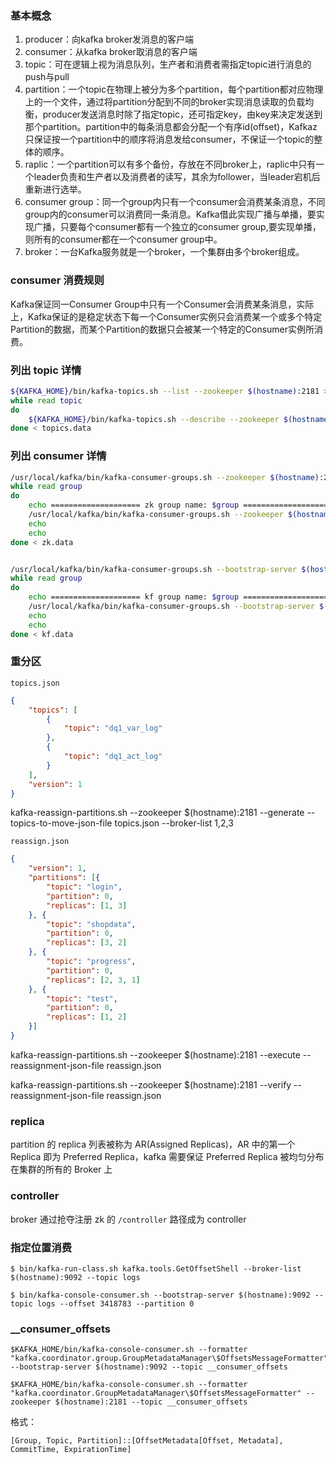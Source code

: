 ### 基本概念

1. producer：向kafka broker发消息的客户端
2. consumer：从kafka broker取消息的客户端
1. topic：可在逻辑上视为消息队列，生产者和消费者需指定topic进行消息的push与pull
2. partition：一个topic在物理上被分为多个partition，每个partition都对应物理上的一个文件，通过将partition分配到不同的broker实现消息读取的负载均衡，producer发送消息时除了指定topic，还可指定key，由key来决定发送到那个partition。partition中的每条消息都会分配一个有序id(offset)，Kafkaz只保证按一个partition中的顺序将消息发给consumer，不保证一个topic的整体的顺序。
3. raplic：一个partition可以有多个备份，存放在不同broker上，raplic中只有一个leader负责和生产者以及消费者的读写，其余为follower，当leader宕机后重新进行选举。
4. consumer group：同一个group内只有一个consumer会消费某条消息，不同group内的consumer可以消费同一条消息。Kafka借此实现广播与单播，要实现广播，只要每个consumer都有一个独立的consumer group,要实现单播，则所有的consumer都在一个consumer group中。
5. broker：一台Kafka服务就是一个broker，一个集群由多个broker组成。

### consumer 消费规则

Kafka保证同一Consumer Group中只有一个Consumer会消费某条消息，实际上，Kafka保证的是稳定状态下每一个Consumer实例只会消费某一个或多个特定Partition的数据，而某个Partition的数据只会被某一个特定的Consumer实例所消费。

### 列出 topic 详情

``` sh
${KAFKA_HOME}/bin/kafka-topics.sh --list --zookeeper $(hostname):2181 > topics.data
while read topic
do
    ${KAFKA_HOME}/bin/kafka-topics.sh --describe --zookeeper $(hostname):2181 --topic $topic
done < topics.data
```

### 列出 consumer 详情

``` sh
/usr/local/kafka/bin/kafka-consumer-groups.sh --zookeeper $(hostname):2181 --list > zk.data
while read group
do
    echo ==================== zk group name: $group ===============================
    /usr/local/kafka/bin/kafka-consumer-groups.sh --zookeeper $(hostname):2181 --describe --group $group
    echo
    echo
done < zk.data


/usr/local/kafka/bin/kafka-consumer-groups.sh --bootstrap-server $(hostname):9092 --list > kf.data
while read group
do
    echo ==================== kf group name: $group ===============================
    /usr/local/kafka/bin/kafka-consumer-groups.sh --bootstrap-server $(hostname):9092  --describe --group $group
    echo
    echo
done < kf.data
```

### 重分区


`topics.json`

``` json
{
    "topics": [
        {
            "topic": "dq1_var_log"
        },
        {
            "topic": "dq1_act_log"
        }
    ],
    "version": 1
}
```

kafka-reassign-partitions.sh --zookeeper $(hostname):2181 --generate --topics-to-move-json-file topics.json --broker-list 1,2,3

`reassign.json`

``` json
{
    "version": 1,
    "partitions": [{
        "topic": "login",
        "partition": 0,
        "replicas": [1, 3]
    }, {
        "topic": "shopdata",
        "partition": 0,
        "replicas": [3, 2]
    }, {
        "topic": "progress",
        "partition": 0,
        "replicas": [2, 3, 1]
    }, {
        "topic": "test",
        "partition": 0,
        "replicas": [1, 2]
    }]
}
```

kafka-reassign-partitions.sh --zookeeper $(hostname):2181 --execute --reassignment-json-file reassign.json

kafka-reassign-partitions.sh --zookeeper $(hostname):2181 --verify --reassignment-json-file reassign.json

### replica

partition 的 replica 列表被称为 AR(Assigned Replicas)，AR 中的第一个 Replica 即为 Preferred Replica，kafka 需要保证 Preferred Replica 被均匀分布在集群的所有的 Broker 上

### controller

broker 通过抢夺注册 zk 的 `/controller` 路径成为 controller

### 指定位置消费

    $ bin/kafka-run-class.sh kafka.tools.GetOffsetShell --broker-list $(hostname):9092 --topic logs

    $ bin/kafka-console-consumer.sh --bootstrap-server $(hostname):9092 --topic logs --offset 3418783 --partition 0


### __consumer_offsets

    $KAFKA_HOME/bin/kafka-console-consumer.sh --formatter "kafka.coordinator.group.GroupMetadataManager\$OffsetsMessageFormatter" --bootstrap-server $(hostname):9092 --topic __consumer_offsets

    $KAFKA_HOME/bin/kafka-console-consumer.sh --formatter "kafka.coordinator.GroupMetadataManager\$OffsetsMessageFormatter" --zookeeper $(hostname):2181 --topic __consumer_offsets

格式：

    [Group, Topic, Partition]::[OffsetMetadata[Offset, Metadata], CommitTime, ExpirationTime]
